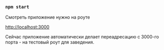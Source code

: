 
### `npm start`

Смотреть приложение нужно на роуте 

 [http://localhost:3000](http://localhost:3000) 

Сейчас приложение автоматически делает переадресацию с 3000-го порта - на тестовый роут для заведения.
